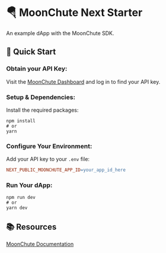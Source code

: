 # 🪂 MoonChute Next Starter

An example dApp with the MoonChute SDK.

## 🚀 Quick Start

### Obtain your API Key:

Visit the [MoonChute Dashboard](https://dashboard.moonchute.xyz) and log in to find your API key.

### Setup & Dependencies:

Install the required packages:

```shell
npm install
# or
yarn
```

### Configure Your Environment:

Add your API key to your `.env` file:

```makefile
NEXT_PUBLIC_MOONCHUTE_APP_ID=your_app_id_here
```

### Run Your dApp:

```shell
npm run dev
# or
yarn dev
```

## 📚 Resources

[MoonChute Documentation](https://docs.moonchute.xyz)

